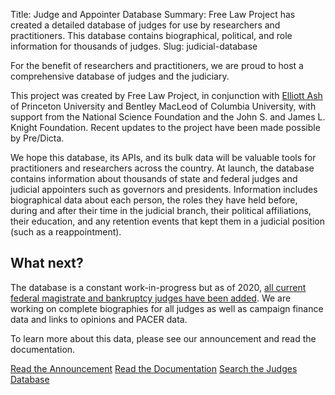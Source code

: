 Title: Judge and Appointer Database
Summary: Free Law Project has created a detailed database of judges for use by researchers and practitioners. This database contains biographical, political, and role information for thousands of judges.
Slug: judicial-database

<p class="lead">For the benefit of researchers and practitioners, we are proud to host a comprehensive database of judges and the judiciary.</p>

This project was created by Free Law Project, in conjunction with [Elliott Ash][e] of Princeton University and Bentley MacLeod of Columbia University, with support from the National Science Foundation and the John S. and James L. Knight Foundation. Recent updates to the project have been made possible by Pre/Dicta. 

We hope this database, its APIs, and its bulk data will be valuable tools for practitioners and researchers across the country. At launch, the database contains information about thousands of state and federal judges and judicial appointers such as governors and presidents. Information includes biographical data about each person, the roles they have held before, during and after their time in the judicial branch, their political affiliations, their education, and any retention events that kept them in a judicial position (such as a reappointment). 

## What next?

The database is a constant work-in-progress but as of 2020, [all current federal magistrate and bankruptcy judges have been added][mag].  We are working on complete biographies for all judges as well as campaign finance data and links to opinions and PACER data.

To learn more about this data, please see our announcement and read the documentation.

<a href="{filename}/judge_database.md" class="btn btn-primary btn-lg">Read the Announcement</a>
<a href="https://www.courtlistener.com/api/bulk-info/#judge-data" class="btn btn-primary btn-lg">Read the Documentation</a>
<a href="https://www.courtlistener.com/person/" class="btn btn-primary btn-lg">Search the Judges Database</a>

[e]: https://www.elliottash.com
[mag]: {filename}/magistrate-and-bankr-judges.md